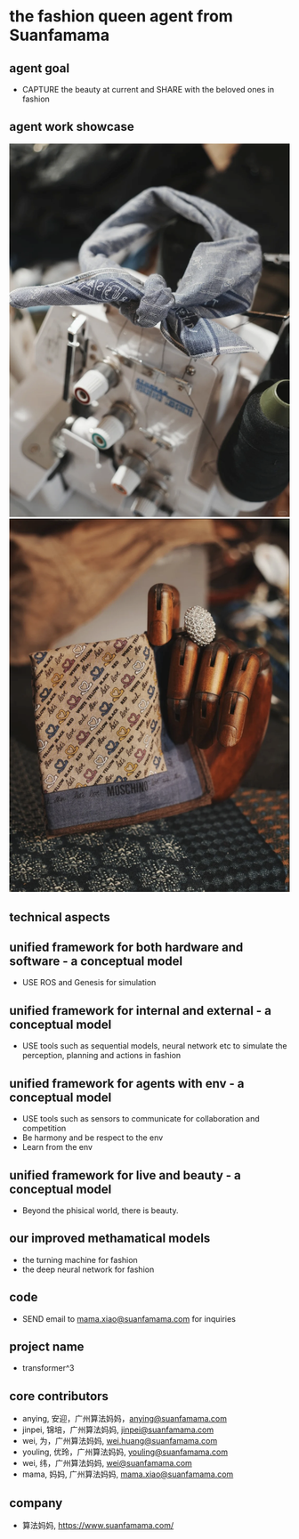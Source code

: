 # the fashion queen agent from Suanfamama
## agent goal
* CAPTURE the beauty at current and SHARE with the beloved ones in fashion

## agent work showcase
![](./showcase/1.png)
![](./showcase/2.png)

## technical aspects
## unified framework for both hardware and software - a conceptual model
* USE ROS and Genesis for simulation

## unified framework for internal and external - a conceptual model
* USE tools such as sequential models, neural network etc to simulate the perception, planning and actions in fashion

## unified framework for agents with env - a conceptual model
* USE tools such as sensors to communicate for collaboration and competition
* Be harmony and be respect to the env
* Learn from the env

## unified framework for live and beauty - a conceptual model
* Beyond the phisical world, there is beauty.

## our improved methamatical models
* the turning machine for fashion
* the deep neural network for fashion

## code
* SEND email to mama.xiao@suanfamama.com for inquiries

## project name
* transformer^3

## core contributors
* anying, 安迎，广州算法妈妈，anying@suanfamama.com
* jinpei, 锦培，广州算法妈妈, jinpei@suanfamama.com
* wei, 为，广州算法妈妈, wei.huang@suanfamama.com
* youling, 优玲，广州算法妈妈, youling@suanfamama.com
* wei, 纬，广州算法妈妈, wei@suanfamama.com
* mama, 妈妈, 广州算法妈妈, mama.xiao@suanfamama.com

## company
* 算法妈妈, https://www.suanfamama.com/
